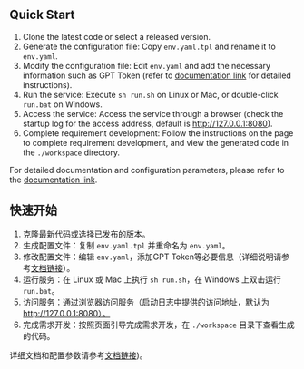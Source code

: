 ## Quick Start

1. Clone the latest code or select a released version.
2. Generate the configuration file: Copy `env.yaml.tpl` and rename it to `env.yaml`.
3. Modify the configuration file: Edit `env.yaml` and add the necessary information such as GPT Token (refer to [documentation link](docs/DOCUMENT.md) for detailed instructions).
4. Run the service: Execute `sh run.sh` on Linux or Mac, or double-click `run.bat` on Windows.
5. Access the service: Access the service through a browser (check the startup log for the access address, default is http://127.0.0.1:8080).
6. Complete requirement development: Follow the instructions on the page to complete requirement development, and view the generated code in the `./workspace` directory.

For detailed documentation and configuration parameters, please refer to the [documentation link](docs/DOCUMENT.md).

## 快速开始

1. 克隆最新代码或选择已发布的版本。
2. 生成配置文件：复制 `env.yaml.tpl` 并重命名为 `env.yaml`。
3. 修改配置文件：编辑 `env.yaml`，添加GPT Token等必要信息（详细说明请参考[文档链接](docs/DOCUMENT.md)）。
4. 运行服务：在 Linux 或 Mac 上执行 `sh run.sh`，在 Windows 上双击运行 `run.bat`。
5. 访问服务：通过浏览器访问服务（启动日志中提供的访问地址，默认为 http://127.0.0.1:8080）。
6. 完成需求开发：按照页面引导完成需求开发，在 `./workspace` 目录下查看生成的代码。

详细文档和配置参数请参考[文档链接](docs/DOCUMENT.md))。

